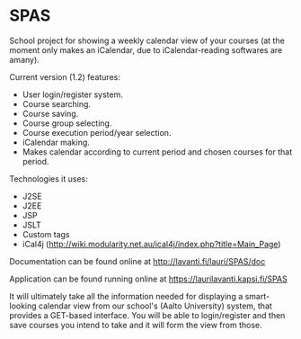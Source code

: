 SPAS
====

School project for showing a weekly calendar view of your courses (at the moment only makes an iCalendar, due to iCalendar-reading softwares are amany).

Current version (1.2) features:<br/>
- User login/register system.<br/>
- Course searching.<br/>
- Course saving.<br/>
- Course group selecting.<br/>
- Course execution period/year selection.<br/>
- iCalendar making.<br/>
- Makes calendar according to current period and chosen courses for that period.<br/>

Technologies it uses:<br/>
- J2SE
- J2EE
- JSP
- JSLT
- Custom tags
- iCal4j (http://wiki.modularity.net.au/ical4j/index.php?title=Main_Page)

Documentation can be found online at http://lavanti.fi/lauri/SPAS/doc

Application can be found running online at https://laurilavanti.kapsi.fi/SPAS

It will ultimately take all the information needed for displaying a smart-looking calendar view from our school's (Aalto University) system, that provides a GET-based interface.
You will be able to login/register and then save courses you intend to take and it will form the view from those.
